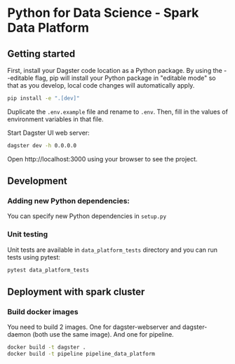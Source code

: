# Python for Data Science - Spark Data Platform

## Getting started

First, install your Dagster code location as a Python package. By using the --editable flag, pip will install your Python package in "editable mode" so that as you develop, local code changes will automatically apply.

```bash
pip install -e ".[dev]"
```

Duplicate the `.env.example` file and rename to `.env`. Then, fill in the values of environment variables in that file.

Start Dagster UI web server:

```bash
dagster dev -h 0.0.0.0
```

Open http://localhost:3000 using your browser to see the project.

## Development

### Adding new Python dependencies:

You can specify new Python dependencies in `setup.py`

### Unit testing

Unit tests are available in `data_platform_tests` directory and you can run tests using pytest:

```bash
pytest data_platform_tests
```

## Deployment with spark cluster

### Build docker images

You need to build 2 images. One for dagster-webserver and dagster-daemon (both use the same image). And one for pipeline.

```bash
docker build -t dagster .
docker build -t pipeline pipeline_data_platform
```